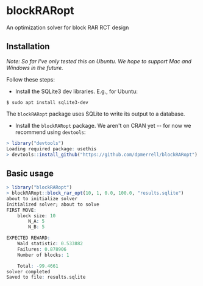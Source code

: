 # blockRARopt

An optimization solver for block RAR RCT design


## Installation
_Note: So far I've only tested this on Ubuntu. We hope to support Mac and Windows in the future._

Follow these steps:

* Install the SQLite3 dev libraries. E.g., for Ubuntu:
```
$ sudo apt install sqlite3-dev
```
The `blockRARopt` package uses SQLite to write its output to a database.

* Install the `blockRARopt` package. We aren't on CRAN yet -- for now we recommend using `devtools`:
```R
> library("devtools")
Loading required package: usethis
> devtools::install_github("https://github.com/dpmerrell/blockRARopt")
```

## Basic usage
```R
> library("blockRARopt")
> blockRARopt::block_rar_opt(10, 1, 0.0, 100.0, "results.sqlite")
about to initialize solver
Initialized solver; about to solve
FIRST MOVE:
	block size: 10
		N_A: 5
		N_B: 5

EXPECTED REWARD:
	Wald statistic: 0.533882
	Failures: 0.878906
	Number of blocks: 1

	Total: -99.4661
solver completed
Saved to file: results.sqlite
```
